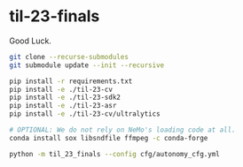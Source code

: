 # til-23-finals

Good Luck.

```sh
git clone --recurse-submodules
git submodule update --init --recursive
```

```sh
pip install -r requirements.txt
pip install -e ./til-23-cv
pip install -e ./til-23-sdk2
pip install -e ./til-23-asr
pip install -e ./til-23-cv/ultralytics
```

```sh
# OPTIONAL: We do not rely on NeMo's loading code at all.
conda install sox libsndfile ffmpeg -c conda-forge
```

```sh
python -m til_23_finals --config cfg/autonomy_cfg.yml
```
